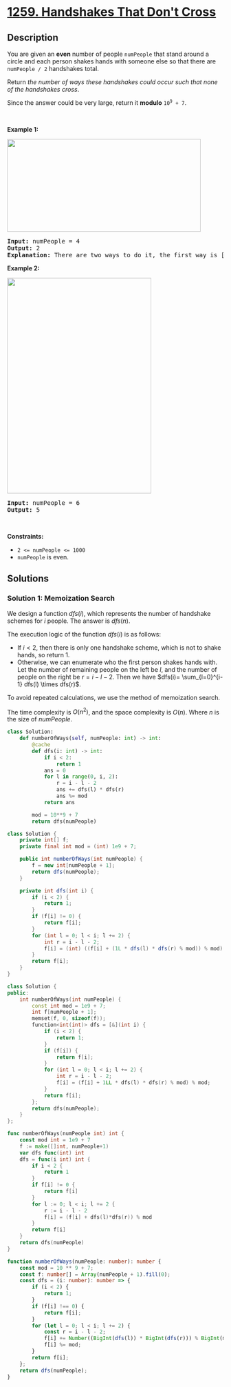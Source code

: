 # [1259. Handshakes That Don't Cross](https://leetcode.com/problems/handshakes-that-dont-cross)


## Description

<p>You are given an <strong>even</strong> number of people <code>numPeople</code> that stand around a circle and each person shakes hands with someone else so that there are <code>numPeople / 2</code> handshakes total.</p>

<p>Return <em>the number of ways these handshakes could occur such that none of the handshakes cross</em>.</p>

<p>Since the answer could be very large, return it <strong>modulo</strong> <code>10<sup>9</sup> + 7</code>.</p>

<p>&nbsp;</p>
<p><strong class="example">Example 1:</strong></p>
<img alt="" src="https://spcdn.pages.dev/leetcode/problems/1259.Handshakes%20That%20Don%27t%20Cross/images/5125_example_2.png" style="width: 450px; height: 215px;" />
<pre>
<strong>Input:</strong> numPeople = 4
<strong>Output:</strong> 2
<strong>Explanation:</strong> There are two ways to do it, the first way is [(1,2),(3,4)] and the second one is [(2,3),(4,1)].
</pre>

<p><strong class="example">Example 2:</strong></p>
<img alt="" src="https://spcdn.pages.dev/leetcode/problems/1259.Handshakes%20That%20Don%27t%20Cross/images/5125_example_3.png" style="width: 335px; height: 500px;" />
<pre>
<strong>Input:</strong> numPeople = 6
<strong>Output:</strong> 5
</pre>

<p>&nbsp;</p>
<p><strong>Constraints:</strong></p>

<ul>
	<li><code>2 &lt;= numPeople &lt;= 1000</code></li>
	<li><code>numPeople</code> is even.</li>
</ul>

## Solutions

### Solution 1: Memoization Search

We design a function $dfs(i)$, which represents the number of handshake schemes for $i$ people. The answer is $dfs(n)$.

The execution logic of the function $dfs(i)$ is as follows:

-   If $i \lt 2$, then there is only one handshake scheme, which is not to shake hands, so return $1$.
-   Otherwise, we can enumerate who the first person shakes hands with. Let the number of remaining people on the left be $l$, and the number of people on the right be $r=i-l-2$. Then we have $dfs(i)= \sum_{l=0}^{i-1} dfs(l) \times dfs(r)$.

To avoid repeated calculations, we use the method of memoization search.

The time complexity is $O(n^2)$, and the space complexity is $O(n)$. Where $n$ is the size of $numPeople$.

<!-- tabs:start -->

```python
class Solution:
    def numberOfWays(self, numPeople: int) -> int:
        @cache
        def dfs(i: int) -> int:
            if i < 2:
                return 1
            ans = 0
            for l in range(0, i, 2):
                r = i - l - 2
                ans += dfs(l) * dfs(r)
                ans %= mod
            return ans

        mod = 10**9 + 7
        return dfs(numPeople)
```

```java
class Solution {
    private int[] f;
    private final int mod = (int) 1e9 + 7;

    public int numberOfWays(int numPeople) {
        f = new int[numPeople + 1];
        return dfs(numPeople);
    }

    private int dfs(int i) {
        if (i < 2) {
            return 1;
        }
        if (f[i] != 0) {
            return f[i];
        }
        for (int l = 0; l < i; l += 2) {
            int r = i - l - 2;
            f[i] = (int) ((f[i] + (1L * dfs(l) * dfs(r) % mod)) % mod);
        }
        return f[i];
    }
}
```

```cpp
class Solution {
public:
    int numberOfWays(int numPeople) {
        const int mod = 1e9 + 7;
        int f[numPeople + 1];
        memset(f, 0, sizeof(f));
        function<int(int)> dfs = [&](int i) {
            if (i < 2) {
                return 1;
            }
            if (f[i]) {
                return f[i];
            }
            for (int l = 0; l < i; l += 2) {
                int r = i - l - 2;
                f[i] = (f[i] + 1LL * dfs(l) * dfs(r) % mod) % mod;
            }
            return f[i];
        };
        return dfs(numPeople);
    }
};
```

```go
func numberOfWays(numPeople int) int {
	const mod int = 1e9 + 7
	f := make([]int, numPeople+1)
	var dfs func(int) int
	dfs = func(i int) int {
		if i < 2 {
			return 1
		}
		if f[i] != 0 {
			return f[i]
		}
		for l := 0; l < i; l += 2 {
			r := i - l - 2
			f[i] = (f[i] + dfs(l)*dfs(r)) % mod
		}
		return f[i]
	}
	return dfs(numPeople)
}
```

```ts
function numberOfWays(numPeople: number): number {
    const mod = 10 ** 9 + 7;
    const f: number[] = Array(numPeople + 1).fill(0);
    const dfs = (i: number): number => {
        if (i < 2) {
            return 1;
        }
        if (f[i] !== 0) {
            return f[i];
        }
        for (let l = 0; l < i; l += 2) {
            const r = i - l - 2;
            f[i] += Number((BigInt(dfs(l)) * BigInt(dfs(r))) % BigInt(mod));
            f[i] %= mod;
        }
        return f[i];
    };
    return dfs(numPeople);
}
```

<!-- tabs:end -->

<!-- end -->
